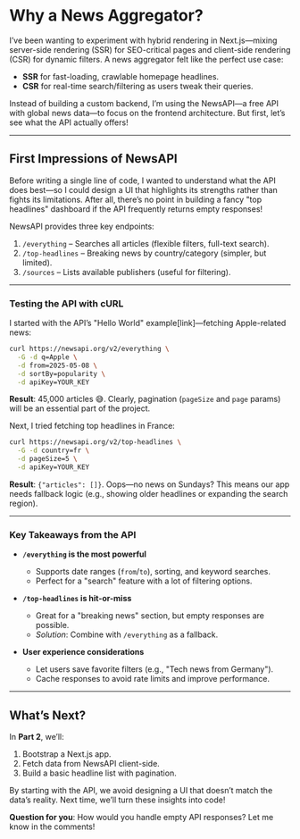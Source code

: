# Why a News Aggregator?

I’ve been wanting to experiment with hybrid rendering in Next.js—mixing server-side rendering (SSR) for SEO-critical pages and client-side rendering (CSR) for dynamic filters. A news aggregator felt like the perfect use case:

- **SSR** for fast-loading, crawlable homepage headlines.  
- **CSR** for real-time search/filtering as users tweak their queries.  

Instead of building a custom backend, I’m using the NewsAPI—a free API with global news data—to focus on the frontend architecture. But first, let’s see what the API actually offers!

---

## First Impressions of NewsAPI

Before writing a single line of code, I wanted to understand what the API does best—so I could design a UI that highlights its strengths rather than fights its limitations. After all, there’s no point in building a fancy "top headlines" dashboard if the API frequently returns empty responses!

NewsAPI provides three key endpoints:

1. `/everything` – Searches all articles (flexible filters, full-text search).  
2. `/top-headlines` – Breaking news by country/category (simpler, but limited).  
3. `/sources` – Lists available publishers (useful for filtering).  

---

### Testing the API with cURL

I started with the API’s "Hello World" example[link]—fetching Apple-related news:  
```bash
curl https://newsapi.org/v2/everything \
  -G -d q=Apple \
  -d from=2025-05-08 \
  -d sortBy=popularity \
  -d apiKey=YOUR_KEY
```

**Result**: 45,000 articles 😅. Clearly, pagination (`pageSize` and `page` params) will be an essential part of the project.  

Next, I tried fetching top headlines in France:  
```bash
curl https://newsapi.org/v2/top-headlines \
  -G -d country=fr \
  -d pageSize=5 \
  -d apiKey=YOUR_KEY
```

**Result**: `{"articles": []}`. Oops—no news on Sundays? This means our app needs fallback logic (e.g., showing older headlines or expanding the search region).  

---

### Key Takeaways from the API

- **`/everything` is the most powerful**  
  - Supports date ranges (`from`/`to`), sorting, and keyword searches.  
  - Perfect for a "search" feature with a lot of filtering options.  

- **`/top-headlines` is hit-or-miss**  
  - Great for a "breaking news" section, but empty responses are possible.  
  - *Solution*: Combine with `/everything` as a fallback.  

- **User experience considerations**  
  - Let users save favorite filters (e.g., "Tech news from Germany").  
  - Cache responses to avoid rate limits and improve performance.  

---

## What’s Next?

In **Part 2**, we’ll:  
1. Bootstrap a Next.js app.  
2. Fetch data from NewsAPI client-side.  
3. Build a basic headline list with pagination.  

By starting with the API, we avoid designing a UI that doesn’t match the data’s reality. Next time, we’ll turn these insights into code!  

**Question for you**: How would you handle empty API responses? Let me know in the comments!  